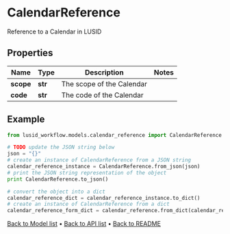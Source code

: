 # CalendarReference

Reference to a Calendar in LUSID

## Properties
Name | Type | Description | Notes
------------ | ------------- | ------------- | -------------
**scope** | **str** | The scope of the Calendar | 
**code** | **str** | The code of the Calendar | 

## Example

```python
from lusid_workflow.models.calendar_reference import CalendarReference

# TODO update the JSON string below
json = "{}"
# create an instance of CalendarReference from a JSON string
calendar_reference_instance = CalendarReference.from_json(json)
# print the JSON string representation of the object
print CalendarReference.to_json()

# convert the object into a dict
calendar_reference_dict = calendar_reference_instance.to_dict()
# create an instance of CalendarReference from a dict
calendar_reference_form_dict = calendar_reference.from_dict(calendar_reference_dict)
```
[Back to Model list](../README.md#documentation-for-models) &#8226; [Back to API list](../README.md#documentation-for-api-endpoints) &#8226; [Back to README](../README.md)


